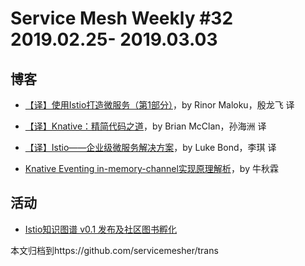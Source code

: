 # Service Mesh Weekly #32 2019.02.25- 2019.03.03

## 博客

- [【译】使用Istio打造微服务（第1部分）](http://www.servicemesher.com/blog/back-to-microservices-with-istio-p1/)，by Rinor Maloku，殷龙飞 译

- [【译】Knative：精简代码之道](http://www.servicemesher.com/blog/knative-whittling-down-the-code/)，by Brian McClan，孙海洲 译

- [【译】Istio——企业级微服务解决方案](http://www.servicemesher.com/blog/istio-kubernetes-service-mesh/)，by Luke Bond，李琪 译

- [Knative Eventing in-memory-channel实现原理解析](http://www.servicemesher.com/blog/knative-eventing-in-memory-channel-deep-dive/)，by 牛秋霖


## 活动

- [Istio知识图谱 v0.1 发布及社区图书孵化](http://www.servicemesher.com/blog/istio-knowledge-map-v0.1-release/)

本文归档到https://github.com/servicemesher/trans

